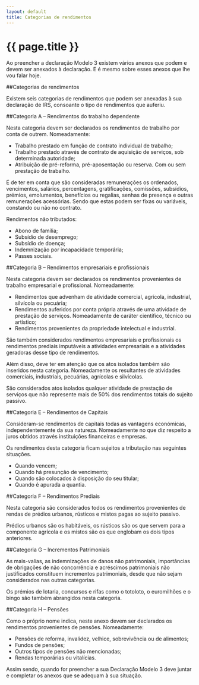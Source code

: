 ```yaml
---
layout: default
title: Categorias de rendimentos
---
```


# {{ page.title }}

Ao preencher a declaração Modelo 3 existem vários anexos que podem e devem ser anexados à declaração. E é mesmo sobre esses anexos que lhe vou falar hoje.

##Categorias de rendimentos

Existem seis categorias de rendimentos que podem ser anexadas à sua declaração de IRS, consoante o tipo de rendimentos que auferiu.

##Categoria A – Rendimentos do trabalho dependente

Nesta categoria devem ser declarados os rendimentos de trabalho por conta de outrem. Nomeadamente:

* Trabalho prestado em função de contrato individual de trabalho;
* Trabalho prestado através de contrato de aquisição de serviços, sob determinada autoridade;
* Atribuição de pré-reforma, pré-aposentação ou reserva. Com ou sem prestação de trabalho.

É de ter em conta que são consideradas remunerações os ordenados, vencimentos, salários, percentagens, gratificações, comissões, subsídios, prémios, emolumentos, benefícios ou regalias, senhas de presença e outras remunerações acessórias. Sendo que estas podem ser fixas ou variáveis, constando ou não no contrato.

Rendimentos não tributados:

* Abono de família;
* Subsídio de desemprego;
* Subsídio de doença;
* Indemnização por incapacidade temporária;
* Passes sociais.

##Categoria B – Rendimentos empresariais e profissionais

Nesta categoria devem ser declarados os rendimentos provenientes de trabalho empresarial e profissional. Nomeadamente:

* Rendimentos que advenham de atividade comercial, agrícola, industrial, silvícola ou pecuária;
* Rendimentos auferidos por conta própria através de uma atividade de prestação de serviços. Nomeadamente de caráter científico, técnico ou artístico;
* Rendimentos provenientes da propriedade intelectual e industrial.

São também considerados rendimentos empresariais e profissionais os rendimentos prediais imputáveis a atividades empresariais e a atividades geradoras desse tipo de rendimentos.

Além disso, deve ter em atenção que os atos isolados também são inseridos nesta categoria. Nomeadamente os resultantes de atividades comerciais, industriais, pecuárias, agrícolas e silvícolas.

São considerados atos isolados qualquer atividade de prestação de serviços que não represente mais de 50% dos rendimentos totais do sujeito passivo.

##Categoria E – Rendimentos de Capitais

Consideram-se rendimentos de capitais todas as vantagens económicas, independentemente da sua natureza. Nomeadamente no que diz respeito a juros obtidos através instituições financeiras e empresas.

Os rendimentos desta categoria ficam sujeitos a tributação nas seguintes situações.

* Quando vencem;
* Quando há presunção de vencimento;
* Quando são colocados à disposição do seu titular;
* Quando é apurada a quantia.

##Categoria F – Rendimentos Prediais

Nesta categoria são considerados todos os rendimentos provenientes de rendas de prédios urbanos, rústicos e mistos pagas ao sujeito passivo.

Prédios urbanos são os habitáveis, os rústicos são os que servem para a componente agrícola e os mistos são os que englobam os dois tipos anteriores.

##Categoria G – Incrementos Patrimoniais

As mais-valias, as indemnizações de danos não patrimoniais, importâncias de obrigações de não concorrência e acréscimos patrimoniais não justificados constituem incrementos patrimoniais, desde que não sejam considerados nas outras categorias.

Os prémios de lotaria, concursos e rifas como o totoloto, o euromilhões e o bingo são também abrangidos nesta categoria.

##Categoria H – Pensões

Como o próprio nome indica, neste anexo devem ser declarados os rendimentos provenientes de pensões. Nomeadamente:

* Pensões de reforma, invalidez, velhice, sobrevivência ou de alimentos;
* Fundos de pensões;
* Outros tipos de pensões não mencionadas;
* Rendas temporárias ou vitalícias.

Assim sendo, quando for preencher a sua Declaração Modelo 3 deve juntar e completar os anexos que se adequam à sua situação.
